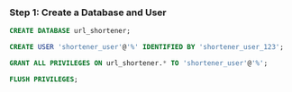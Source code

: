 ### Step 1: Create a Database and User
```sql
CREATE DATABASE url_shortener;

CREATE USER 'shortener_user'@'%' IDENTIFIED BY 'shortener_user_123';

GRANT ALL PRIVILEGES ON url_shortener.* TO 'shortener_user'@'%';

FLUSH PRIVILEGES;
```